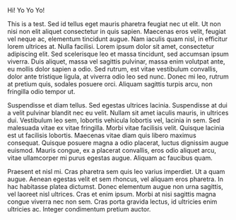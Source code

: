 Hi!
Yo
Yo
Yo!

This is a test.
Sed id tellus eget mauris pharetra feugiat nec ut elit. Ut non nisi non elit aliquet consectetur in quis sapien. Maecenas eros velit, feugiat vel neque ac, elementum tincidunt augue. Nam iaculis quam nisl, in efficitur lorem ultrices at. Nulla facilisi. Lorem ipsum dolor sit amet, consectetur adipiscing elit. Sed scelerisque leo et massa tincidunt, sed accumsan ipsum viverra. Duis aliquet, massa vel sagittis pulvinar, massa enim volutpat ante, eu mollis dolor sapien a odio. Sed rutrum, est vitae vestibulum convallis, dolor ante tristique ligula, at viverra odio leo sed nunc. Donec mi leo, rutrum at pretium quis, sodales posuere orci. Aliquam sagittis turpis arcu, non fringilla odio tempor ut.

Suspendisse et diam tellus. Sed egestas ultrices lacinia. Suspendisse at dui a velit pulvinar blandit nec eu velit. Nullam sit amet iaculis mauris, in ultrices dui. Vestibulum leo sem, lobortis vehicula lobortis vel, lacinia in sem. Sed malesuada vitae ex vitae fringilla. Morbi vitae facilisis velit. Quisque lacinia est ut facilisis lobortis. Maecenas vitae diam quis libero maximus consequat. Quisque posuere magna a odio placerat, luctus dignissim augue euismod. Mauris congue, ex a placerat convallis, eros odio aliquet arcu, vitae ullamcorper mi purus egestas augue. Aliquam ac faucibus quam.

Praesent et nisl mi. Cras pharetra sem quis leo varius imperdiet. Ut a quam augue. Aenean egestas velit et sem rhoncus, vel aliquam eros pharetra. In hac habitasse platea dictumst. Donec elementum augue non urna sagittis, vel laoreet nisl ultrices. Cras et enim ipsum. Morbi at nisi sagittis magna congue viverra nec non sem. Cras porta gravida lectus, id ultricies enim ultricies ac. Integer condimentum pretium auctor.


